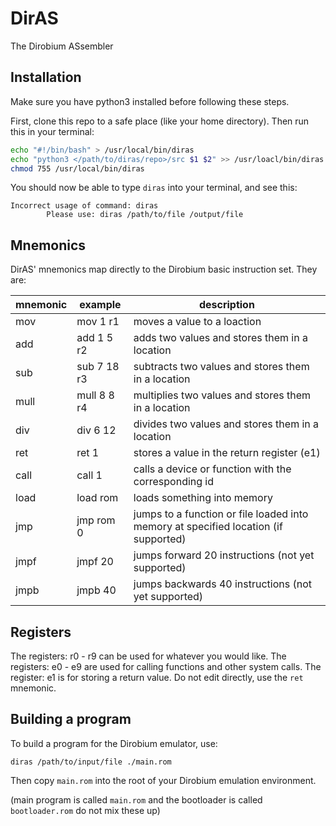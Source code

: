 # DirAS
The Dirobium ASsembler

## Installation
Make sure you have python3 installed before following these steps.

First, clone this repo to a safe place (like your home directory). Then run this in your terminal:
```bash
echo "#!/bin/bash" > /usr/local/bin/diras
echo "python3 </path/to/diras/repo>/src $1 $2" >> /usr/loacl/bin/diras
chmod 755 /usr/local/bin/diras
```

You should now be able to type `diras` into your terminal, and see this:
```
Incorrect usage of command: diras
        Please use: diras /path/to/file /output/file
```

## Mnemonics
DirAS' mnemonics map directly to the Dirobium basic instruction set. They are:

| mnemonic | example     | description                                                                         |
|----------|-------------|-------------------------------------------------------------------------------------|
| mov      | mov 1 r1    | moves a value to a loaction                                                         |
| add      | add 1 5 r2  | adds two values and stores them in a location                                       |
| sub      | sub 7 18 r3 | subtracts two values and stores them in a location                                  |
| mull     | mull 8 8 r4 | multiplies two values and stores them in a location                                 |
| div      | div 6 12    | divides two values and stores them in a location                                    |
| ret      | ret 1       | stores a value in the return register (e1)                                          |
| call     | call 1      | calls a device or function with the corresponding id                                |
| load     | load rom    | loads something into memory                                                         |
| jmp      | jmp rom 0   | jumps to a function or file loaded into memory at specified location (if supported) |
| jmpf     | jmpf 20     | jumps forward 20 instructions (not yet supported)                                   |
| jmpb     | jmpb 40     | jumps backwards 40 instructions (not yet supported)                                 |

## Registers
The registers: r0 - r9 can be used for whatever you would like.
The registers: e0 - e9 are used for calling functions and other system calls.
The register: e1 is for storing a return value. Do not edit directly, use the `ret` mnemonic.

## Building a program
To build a program for the Dirobium emulator, use:
```
diras /path/to/input/file ./main.rom
```

Then copy `main.rom` into the root of your Dirobium emulation environment.

(main program is called `main.rom` and the bootloader is called `bootloader.rom` do not mix these up)